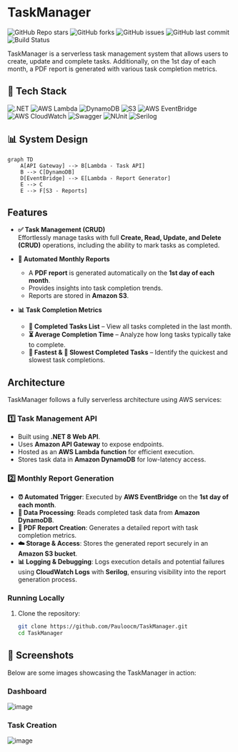 # TaskManager

![GitHub Repo stars](https://img.shields.io/github/stars/Pauloocm/TaskManager?style=social)
![GitHub forks](https://img.shields.io/github/forks/Pauloocm/TaskManager?style=social)
![GitHub issues](https://img.shields.io/github/issues/Pauloocm/TaskManager)
![GitHub last commit](https://img.shields.io/github/last-commit/Pauloocm/TaskManager)
![Build Status](https://img.shields.io/github/actions/workflow/status/Pauloocm/TaskManager/dotnet-desktop.yml)

TaskManager is a serverless task management system that allows users to create, update and complete tasks. Additionally, on the 1st day of each month, a PDF report is generated with various task completion metrics.

## 🚀 Tech Stack

![.NET](https://img.shields.io/badge/.NET-512BD4?style=for-the-badge&logo=dotnet&logoColor=white)
![AWS Lambda](https://img.shields.io/badge/AWS_Lambda-FF9900?style=for-the-badge&logo=amazonaws&logoColor=white)
![DynamoDB](https://img.shields.io/badge/AWS_DynamoDB-4053D6?style=for-the-badge&logo=amazon-dynamodb&logoColor=white)
![S3](https://img.shields.io/badge/AWS_S3-569A31?style=for-the-badge&logo=amazon-s3&logoColor=white)
![AWS EventBridge](https://img.shields.io/badge/AWS_EventBridge-8C4FFF?style=for-the-badge&logo=amazonaws&logoColor=white)
![AWS CloudWatch](https://img.shields.io/badge/AWS_CloudWatch-FF4F8B?style=for-the-badge&logo=amazonaws&logoColor=white)
![Swagger](https://img.shields.io/badge/Swagger-85EA2D?style=for-the-badge&logo=swagger&logoColor=black)
![NUnit](https://img.shields.io/badge/NUnit-25A162?style=for-the-badge&logo=nunit&logoColor=white)
![Serilog](https://img.shields.io/badge/Serilog-1E90FF?style=for-the-badge&logo=serilog&logoColor=white)

## 📊 System Design

```mermaid
graph TD
    A[API Gateway] --> B[Lambda - Task API]
    B --> C[DynamoDB]
    D[EventBridge] --> E[Lambda - Report Generator]
    E --> C
    E --> F[S3 - Reports]
```

## Features

- **✅ Task Management (CRUD)**  
  Effortlessly manage tasks with full **Create, Read, Update, and Delete (CRUD)** operations, including the ability to mark tasks as completed.

- **📅 Automated Monthly Reports**  
  - A **PDF report** is generated automatically on the **1st day of each month**.  
  - Provides insights into task completion trends.  
  - Reports are stored in **Amazon S3**.

- **📊 Task Completion Metrics**  
  - **📜 Completed Tasks List** – View all tasks completed in the last month.  
  - **⏳ Average Completion Time** – Analyze how long tasks typically take to complete.  
  - **🚀 Fastest & 🐢 Slowest Completed Tasks** – Identify the quickest and slowest task completions.


## Architecture

TaskManager follows a fully serverless architecture using AWS services:

### 1️⃣ Task Management API  
- Built using **.NET 8 Web API**.
- Uses **Amazon API Gateway** to expose endpoints.  
- Hosted as an **AWS Lambda function** for efficient execution.   
- Stores task data in **Amazon DynamoDB** for low-latency access.  
### 2️⃣ Monthly Report Generation  
- **⏰ Automated Trigger**: Executed by **AWS EventBridge** on the **1st day of each month**.  
- **📝 Data Processing**: Reads completed task data from **Amazon DynamoDB**.  
- **📄 PDF Report Creation**: Generates a detailed report with task completion metrics.  
- **☁️ Storage & Access**: Stores the generated report securely in an **Amazon S3 bucket**.  
- **📊 Logging & Debugging**: Logs execution details and potential failures using **CloudWatch Logs** with **Serilog**, ensuring visibility into the report generation process.




### Running Locally

1. Clone the repository:
   ```sh
   git clone https://github.com/Pauloocm/TaskManager.git
   cd TaskManager

## 📸 Screenshots

Below are some images showcasing the TaskManager in action:

### Dashboard
![image](https://github.com/user-attachments/assets/a17078c5-1879-4626-9506-50be456dbd60)


### Task Creation
![image](https://github.com/user-attachments/assets/4d2c1c87-669e-447c-ba9b-1d1806fd14ea)

